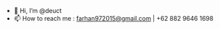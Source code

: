- 👋 Hi, I’m @deuct
- 📫 How to reach me : farhan972015@gmail.com | +62 882 9646 1698

<!---
deuct/deuct is a ✨ special ✨ repository because its `README.md` (this file) appears on your GitHub profile.
You can click the Preview link to take a look at your changes.
--->
